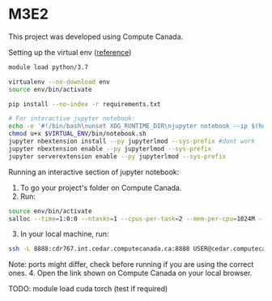 # M3E2
This project was developed using Compute Canada.

Setting up the virtual env ([reference](https://docs.computecanada.ca/wiki/Python#Creating_and_using_a_virtual_environment))
```bash
module load python/3.7

virtualenv --no-download env
source env/bin/activate

pip install --no-index -r requirements.txt

# For interactive jupyter notebook:
echo -e '#!/bin/bash\nunset XDG_RUNTIME_DIR\njupyter notebook --ip $(hostname -f) --no-browser' > $VIRTUAL_ENV/bin/notebook.sh
chmod u+x $VIRTUAL_ENV/bin/notebook.sh
jupyter nbextension install --py jupyterlmod --sys-prefix #dont work
jupyter nbextension enable --py jupyterlmod --sys-prefix
jupyter serverextension enable --py jupyterlmod --sys-prefix
```
Running an interactive section of jupyter notebook:

1. To go your project's folder on Compute Canada.
2. Run:
```bash
source env/bin/activate
salloc --time=1:0:0 --ntasks=1 --cpus-per-task=2 --mem-per-cpu=1024M --account=def-ester srun $VIRTUAL_ENV/bin/notebook.sh
```
3. In your local machine, run: 
```bash
ssh -L 8888:cdr767.int.cedar.computecanada.ca:8888 USER@cedar.computecanada.ca
```
Note: ports might differ, check before running if you are using the correct ones. 
4. Open the link shown on Compute Canada on your local browser.

TODO: module load cuda torch (test if required)

